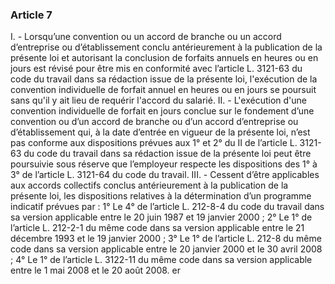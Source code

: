 ### Article 7
I. - Lorsqu’une convention ou un accord de branche ou un accord d’entreprise ou
d’établissement conclu antérieurement à la publication de la présente loi et autorisant la
conclusion de forfaits annuels en heures ou en jours est révisé pour être mis en conformité avec
l’article L. 3121-63 du code du travail dans sa rédaction issue de la présente loi, l'exécution de la
convention individuelle de forfait annuel en heures ou en jours se poursuit sans qu'il y ait lieu de
requérir l'accord du salarié.
II. - L'exécution d'une convention individuelle de forfait en jours conclue sur le
fondement d’une convention ou d’un accord de branche ou d’un accord d’entreprise ou
d’établissement qui, à la date d’entrée en vigueur de la présente loi, n’est pas conforme aux
dispositions prévues aux 1° et 2° du II de l’article L. 3121-63 du code du travail dans sa
rédaction issue de la présente loi peut être poursuivie sous réserve que l’employeur respecte les
dispositions des 1° à 3° de l’article L. 3121-64 du code du travail.
III. - Cessent d’être applicables aux accords collectifs conclus antérieurement à la
publication de la présente loi, les dispositions relatives à la détermination d’un programme
indicatif prévues par :
1° Le 4° de l’article L. 212-8-4 du code du travail dans sa version applicable entre le
20 juin 1987 et 19 janvier 2000 ;
2° Le 1° de l’article L. 212-2-1 du même code dans sa version applicable entre le
21 décembre 1993 et le 19 janvier 2000 ;
3° Le 1° de l’article L. 212-8 du même code dans sa version applicable entre le
20 janvier 2000 et le 30 avril 2008 ;
4° Le 1° de l’article L. 3122-11 du même code dans sa version applicable entre le
1 mai 2008 et le 20 août 2008.
er
